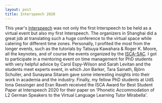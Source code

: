 ```yaml
---
layout: post
title: Interspeech 2020
---
```

This year's [Interspeech](http://www.interspeech2020.org/) was not only the first Interspeech to be held as a virtual event but also my first Interspeech.
The organizers in Shanghai did a great job at translating such a huge conference to the virtual space while catering for different time zones.
Personally, I profited the most from the longer events, such as the tutorials by Tatsuya Kawahara & Roger K. Moore, all the keynotes, and of course the events organized by the [ISCA-SAC](http://www.isca-students.org/sacweb/index.php).
I got to participate in a mentoring event on time management for PhD students with very helpful advice by Carol Espy-Wilson and Sarah Levitan and the students meet experts event, in which Jon Barker, Tara Sainath,  Björn Schuller, and Sunayana Sitaram gave some interesting insights into their work in academia and the industry.
Finally, my fellow PhD students at UdS Iona Gessinger and Eran Raveh received the ISCA Award for Best Student Paper at Interspeech 2020 for their paper on 'Phonetic Accommodation of L2 German Speakers to the Virtual Language Learning Tutor Mirabella'.
